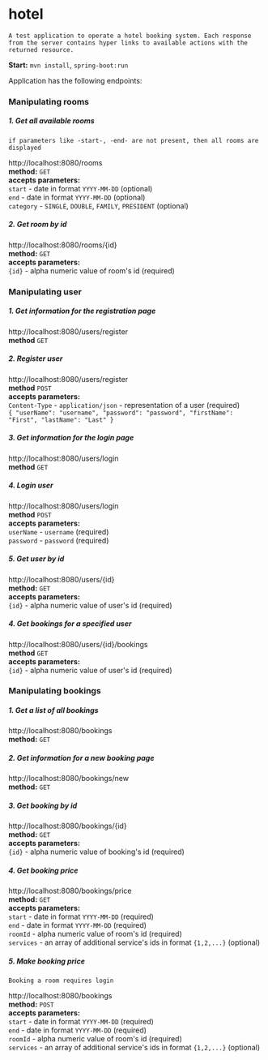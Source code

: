 # hotel
    A test application to operate a hotel booking system. Each response from the server contains hyper links to available actions with the returned resource.
**Start:** `mvn install`, `spring-boot:run`
        
        
Application has the following endpoints:</br>

### Manipulating rooms
##### 1. Get all available rooms
    if parameters like -start-, -end- are not present, then all rooms are displayed
http://localhost:8080/rooms</br>
    **method:** `GET`</br>
    **accepts parameters:**</br>
    `start` - date in format `YYYY-MM-DD` (optional)</br>
    `end` - date in format `YYYY-MM-DD` (optional)</br>
    `category` - `SINGLE`, `DOUBLE`, `FAMILY`, `PRESIDENT` (optional)</br>
##### 2. Get room by id
http://localhost:8080/rooms/{id}</br>
    **method:** `GET`</br>
    **accepts parameters:**</br>
    `{id}` - alpha numeric value of room's id  (required)</br>
### Manipulating user
##### 1. Get information for the registration page
http://localhost:8080/users/register </br>
    **method** `GET`</br>
##### 2. Register user
http://localhost:8080/users/register </br>
    **method** `POST`</br>
    **accepts parameters:**</br>
        `Content-Type` - `application/json` - representation of a user  (required)</br>
        `{
           "userName": "username",
           "password": "password",
           "firstName": "First",
           "lastName": "Last"
         }`
##### 3. Get information for the login page
http://localhost:8080/users/login </br>
    **method** `GET`</br>
##### 4. Login user
http://localhost:8080/users/login </br>
    **method** `POST`</br>
    **accepts parameters:**</br>
    `userName` - `username` (required)</br>
    `password` - `password` (required)</br>
##### 5. Get user by id
http://localhost:8080/users/{id} </br>
    **method:** `GET`</br>
    **accepts parameters:**</br>
    `{id}` - alpha numeric value of user's id  (required)</br>
##### 4. Get bookings for a specified user
http://localhost:8080/users/{id}/bookings </br>
     **method** `GET`</br>
     **accepts parameters:**</br>
     `{id}` - alpha numeric value of user's id  (required)</br>
### Manipulating bookings
##### 1. Get a list of all bookings
http://localhost:8080/bookings </br>
    **method:** `GET`</br>
##### 2. Get information for a new booking page
http://localhost:8080/bookings/new </br>
    **method:** `GET`</br>
##### 3. Get booking by id
http://localhost:8080/bookings/{id} </br>
    **method:** `GET`</br>
    **accepts parameters:**</br>
        `{id}` - alpha numeric value of booking's id  (required)</br>
##### 4. Get booking price
http://localhost:8080/bookings/price </br>
    **method:** `GET`</br>
    **accepts parameters:**</br>
        `start` - date in format `YYYY-MM-DD` (required)</br>
        `end` - date in format `YYYY-MM-DD` (required)</br>
        `roomId` - alpha numeric value of room's id  (required)</br>
        `services` - an array of additional service's ids in format `{1,2,...}` (optional)</br>
##### 5. Make booking price
    Booking a room requires login
http://localhost:8080/bookings </br>
    **method:** `POST`</br>
    **accepts parameters:**</br>
        `start` - date in format `YYYY-MM-DD` (required)</br>
        `end` - date in format `YYYY-MM-DD` (required)</br>
        `roomId` - alpha numeric value of room's id  (required)</br>
        `services` - an array of additional service's ids in format `{1,2,...}` (optional)</br>